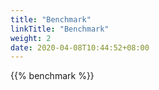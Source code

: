 ```yaml
---
title: "Benchmark"
linkTitle: "Benchmark"
weight: 2
date: 2020-04-08T10:44:52+08:00
---
```


{{% benchmark %}}
